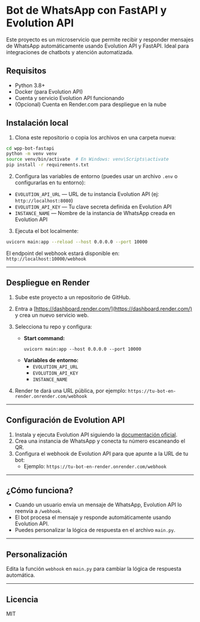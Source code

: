 # Bot de WhatsApp con FastAPI y Evolution API

Este proyecto es un microservicio que permite recibir y responder mensajes de WhatsApp automáticamente usando Evolution API y FastAPI. Ideal para integraciones de chatbots y atención automatizada.

## Requisitos

- Python 3.8+
- Docker (para Evolution API)
- Cuenta y servicio Evolution API funcionando
- (Opcional) Cuenta en Render.com para despliegue en la nube

## Instalación local

1. Clona este repositorio o copia los archivos en una carpeta nueva:

```bash
cd wpp-bot-fastapi
python -m venv venv
source venv/bin/activate  # En Windows: venv\Scripts\activate
pip install -r requirements.txt
```

2. Configura las variables de entorno (puedes usar un archivo `.env` o configurarlas en tu entorno):

- `EVOLUTION_API_URL` — URL de tu instancia Evolution API (ej: `http://localhost:8080`)
- `EVOLUTION_API_KEY` — Tu clave secreta definida en Evolution API
- `INSTANCE_NAME` — Nombre de la instancia de WhatsApp creada en Evolution API

3. Ejecuta el bot localmente:

```bash
uvicorn main:app --reload --host 0.0.0.0 --port 10000
```

El endpoint del webhook estará disponible en: `http://localhost:10000/webhook`

---

## Despliegue en Render

1. Sube este proyecto a un repositorio de GitHub.
2. Entra a [https://dashboard.render.com/](https://dashboard.render.com/) y crea un nuevo servicio web.
3. Selecciona tu repo y configura:
   - **Start command:**
     ```
     uvicorn main:app --host 0.0.0.0 --port 10000
     ```
   - **Variables de entorno:**
     - `EVOLUTION_API_URL`
     - `EVOLUTION_API_KEY`
     - `INSTANCE_NAME`

4. Render te dará una URL pública, por ejemplo:
   `https://tu-bot-en-render.onrender.com/webhook`

---

## Configuración de Evolution API

1. Instala y ejecuta Evolution API siguiendo la [documentación oficial](https://doc.evolution-api.com/v1/pt/install/docker).
2. Crea una instancia de WhatsApp y conecta tu número escaneando el QR.
3. Configura el webhook de Evolution API para que apunte a la URL de tu bot:
   - Ejemplo: `https://tu-bot-en-render.onrender.com/webhook`

---

## ¿Cómo funciona?

- Cuando un usuario envía un mensaje de WhatsApp, Evolution API lo reenvía a `/webhook`.
- El bot procesa el mensaje y responde automáticamente usando Evolution API.
- Puedes personalizar la lógica de respuesta en el archivo `main.py`.

---

## Personalización

Edita la función `webhook` en `main.py` para cambiar la lógica de respuesta automática.

---

## Licencia

MIT 